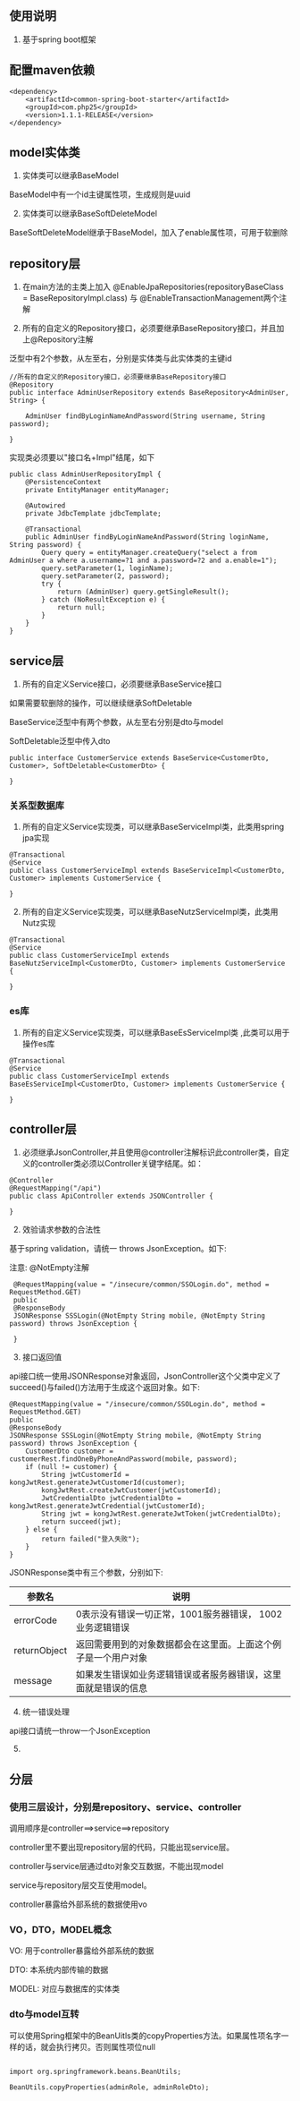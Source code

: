 ## 使用说明
1. 基于spring boot框架

## 配置maven依赖

```
<dependency>
    <artifactId>common-spring-boot-starter</artifactId>
    <groupId>com.php25</groupId>
    <version>1.1.1-RELEASE</version>
</dependency>
```

## model实体类

1. 实体类可以继承BaseModel

BaseModel中有一个id主键属性项，生成规则是uuid

2. 实体类可以继承BaseSoftDeleteModel

BaseSoftDeleteModel继承于BaseModel，加入了enable属性项，可用于软删除

## repository层

1. 在main方法的主类上加入 @EnableJpaRepositories(repositoryBaseClass = BaseRepositoryImpl.class) 与 @EnableTransactionManagement两个注解

2. 所有的自定义的Repository接口，必须要继承BaseRepository接口，并且加上@Repository注解

泛型中有2个参数，从左至右，分别是实体类与此实体类的主键id
```
//所有的自定义的Repository接口，必须要继承BaseRepository接口
@Repository
public interface AdminUserRepository extends BaseRepository<AdminUser, String> {

    AdminUser findByLoginNameAndPassword(String username, String password);

}
```
实现类必须要以"接口名+Impl"结尾，如下

```
public class AdminUserRepositoryImpl {
    @PersistenceContext
    private EntityManager entityManager;

    @Autowired
    private JdbcTemplate jdbcTemplate;

    @Transactional
    public AdminUser findByLoginNameAndPassword(String loginName, String password) {
        Query query = entityManager.createQuery("select a from AdminUser a where a.username=?1 and a.password=?2 and a.enable=1");
        query.setParameter(1, loginName);
        query.setParameter(2, password);
        try {
            return (AdminUser) query.getSingleResult();
        } catch (NoResultException e) {
            return null;
        }
    }
}
```

## service层

1. 所有的自定义Service接口，必须要继承BaseService接口

如果需要软删除的操作，可以继续继承SoftDeletable

BaseService泛型中有两个参数，从左至右分别是dto与model

SoftDeletable泛型中传入dto

```
public interface CustomerService extends BaseService<CustomerDto, Customer>, SoftDeletable<CustomerDto> {

}
```
### 关系型数据库

1. 所有的自定义Service实现类，可以继承BaseServiceImpl类，此类用spring jpa实现

```
@Transactional
@Service
public class CustomerServiceImpl extends BaseServiceImpl<CustomerDto, Customer> implements CustomerService {

}
```

2. 所有的自定义Service实现类，可以继承BaseNutzServiceImpl类，此类用Nutz实现

```
@Transactional
@Service
public class CustomerServiceImpl extends BaseNutzServiceImpl<CustomerDto, Customer> implements CustomerService {

}
```
### es库

1. 所有的自定义Service实现类，可以继承BaseEsServiceImpl类 ,此类可以用于操作es库

```
@Transactional
@Service
public class CustomerServiceImpl extends BaseEsServiceImpl<CustomerDto, Customer> implements CustomerService {

}
```

## controller层

1. 必须继承JsonController,并且使用@controller注解标识此controller类，自定义的controller类必须以Controller关键字结尾。如：

```
@Controller
@RequestMapping("/api")
public class ApiController extends JSONController {

}
```

2. 效验请求参数的合法性

基于spring validation，请统一 throws JsonException。如下:

注意: @NotEmpty注解

```
 @RequestMapping(value = "/insecure/common/SSOLogin.do", method = RequestMethod.GET)
 public
 @ResponseBody
 JSONResponse SSSLogin(@NotEmpty String mobile, @NotEmpty String password) throws JsonException {
 
 }
```

3. 接口返回值

api接口统一使用JSONResponse对象返回，JsonController这个父类中定义了succeed()与failed()方法用于生成这个返回对象。如下:

```
@RequestMapping(value = "/insecure/common/SSOLogin.do", method = RequestMethod.GET)
public
@ResponseBody
JSONResponse SSSLogin(@NotEmpty String mobile, @NotEmpty String password) throws JsonException {
    CustomerDto customer = customerRest.findOneByPhoneAndPassword(mobile, password);
    if (null != customer) {
        String jwtCustomerId = kongJwtRest.generateJwtCustomerId(customer);
        kongJwtRest.createJwtCustomer(jwtCustomerId);
        JwtCredentialDto jwtCredentialDto = kongJwtRest.generateJwtCredential(jwtCustomerId);
        String jwt = kongJwtRest.generateJwtToken(jwtCredentialDto);
        return succeed(jwt);
    } else {
        return failed("登入失败");
    }
}
```

JSONResponse类中有三个参数，分别如下:

参数名 | 说明
---|---
errorCode | 0表示没有错误一切正常，1001服务器错误， 1002业务逻辑错误
returnObject | 返回需要用到的对象数据都会在这里面。上面这个例子是一个用户对象
message | 如果发生错误如业务逻辑错误或者服务器错误，这里面就是错误的信息

4. 统一错误处理

api接口请统一throw一个JsonException

5. 

## 分层

### 使用三层设计，分别是repository、service、controller

调用顺序是controller==>service==>repository

controller里不要出现repository层的代码，只能出现service层。

controller与service层通过dto对象交互数据，不能出现model

service与repository层交互使用model。

controller暴露给外部系统的数据使用vo


### VO，DTO，MODEL概念

VO: 用于controller暴露给外部系统的数据

DTO: 本系统内部传输的数据

MODEL: 对应与数据库的实体类
 

### dto与model互转

可以使用Spring框架中的BeanUitls类的copyProperties方法。如果属性项名字一样的话，就会执行拷贝。否则属性项位null

```

import org.springframework.beans.BeanUtils;

BeanUtils.copyProperties(adminRole, adminRoleDto);
```



